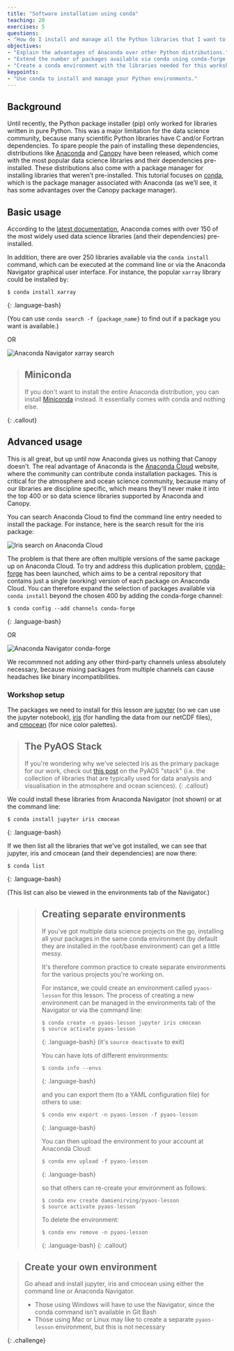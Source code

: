 ```yaml
---
title: "Software installation using conda"
teaching: 20
exercises: 5
questions:
- "How do I install and manage all the Python libraries that I want to use?"
objectives:
- "Explain the advantages of Anaconda over other Python distributions."
- "Extend the number of packages available via conda using conda-forge."
- "Create a conda environment with the libraries needed for this workshop."
keypoints:
- "Use conda to install and manage your Python environments."
---
```


## Background

Until recently, the Python package installer (pip) only worked for libraries written in pure Python.
This was a major limitation for the data science community,
because many scientific Python libraries have C and/or Fortran dependencies.
To spare people the pain of installing these dependencies,
distributions like [Anaconda](https://www.anaconda.com/distribution/) and [Canopy](https://www.enthought.com/product/canopy/) have been released,
which come with the most popular data science libraries and their dependencies pre-installed.
These distributions also come with a package manager for installing libraries that weren’t pre-installed.
This tutorial focuses on [conda](https://conda.io/docs/),
which is the package manager associated with Anaconda (as we’ll see, it has some advantages over the Canopy package manager).

## Basic usage

According to the [latest documentation](https://docs.anaconda.com/anaconda/#anaconda-navigator-or-conda),
Anaconda comes with over 150 of the most widely used data science libraries (and their dependencies) pre-installed.

In addition, there are over 250 libraries available via the `conda install` command,
which can be executed at the command line or via the Anaconda Navigator graphical user interface.
For instance, the popular `xarray` library could be installed by:
~~~
$ conda install xarray
~~~
{: .language-bash}

(You can use `conda search -f {package_name}` to find out if a package you want is available.)

OR

![Anaconda Navigator xarray search](../fig/01-navigator-xarray.png)


> ## Miniconda
>
> If you don't want to install the entire Anaconda distribution,
> you can install [Miniconda](http://conda.pydata.org/miniconda.html) instead.
> It essentially comes with conda and nothing else.
>
{: .callout}


## Advanced usage

This is all great, but up until now Anaconda gives us nothing that Canopy doesn't.
The real advantage of Anaconda is the [Anaconda Cloud](https://anaconda.org) website,
where the community can contribute conda installation packages.
This is critical for the atmosphere and ocean science community,
because many of our libraries are discipline specific,
which means they'll never make it into the top 400 or so data science libraries
supported by Anaconda and Canopy.

You can search Anaconda Cloud to find the command line entry needed to install the package.
For instance, here is the search result for the iris package:

![Iris search on Anaconda Cloud](../fig/01-iris-search.png)

The problem is that there are often multiple versions of the same package up on Anaconda Cloud.
To try and address this duplication problem, [conda-forge](https://conda-forge.github.io/) has been launched,
which aims to be a central repository that contains just a single (working) version of each package on Anaconda Cloud.
You can therefore expand the selection of packages available via `conda install` beyond the chosen 400
by adding the conda-forge channel:
~~~
$ conda config --add channels conda-forge
~~~
{: .language-bash}

OR

![Anaconda Navigator conda-forge](../fig/01-navigator-conda-forge.png)

We recommned not adding any other third-party channels unless absolutely necessary,
because mixing packages from multiple channels can cause headaches like binary incompatibilities.

### Workshop setup

The packages we need to install for this lesson are
[jupyter](https://jupyter.org/) (so we can use the jupyter notebook),
[iris](http://scitools.org.uk/iris/) (for handling the data from our netCDF files),  
and [cmocean](http://matplotlib.org/cmocean/) (for nice color palettes).  

> ## The PyAOS Stack
>
> If you're wondering why we've selected iris as the primary package for our work,
> check out [this post](https://drclimate.wordpress.com/2016/10/04/the-weatherclimate-python-stack/)
> on the PyAOS "stack" (i.e. the collection of libraries that are typically used for
> data analysis and visualisation in the atmosphere and ocean sciences).
{: .callout}

We could install these libraries from Anaconda Navigator (not shown) or at the command line:
~~~
$ conda install jupyter iris cmocean
~~~
{: .language-bash}

If we then list all the libraries that we've got installed,
we can see that jupyter, iris and cmocean (and their dependencies)
are now there:
~~~
$ conda list
~~~
{: .language-bash}

(This list can also be viewed in the environments tab of the Navigator.)


> > ## Creating separate environments
> >
> > If you've got multiple data science projects on the go,
> > installing all your packages in the same conda environment
> > (by default they are installed in the root/base environment)
> > can get a little messy.
> >
> > It's therefore common practice to create separate environments
> > for the various projects you're working on.
> >
> > For instance, we could create an environment called `pyaos-lesson` for this lesson.
> > The process of creating a new environment can be managed in the environments tab
> > of the Navigator or via the command line:
> >
> > ~~~
> > $ conda create -n pyaos-lesson jupyter iris cmocean
> > $ source activate pyaos-lesson
> > ~~~
> > {: .language-bash}
> > (it's `source deactivate` to exit)
> >
> > You can have lots of different environments:
> >
> > ~~~
> > $ conda info --envs
> > ~~~
> > {: .language-bash}
> >
> > and you can export them (to a YAML configuration file) for others to use:
> >
> > ~~~
> > $ conda env export -n pyaos-lesson -f pyaos-lesson
> > ~~~
> > {: .language-bash}
> >
> > You can then upload the environment to your account at Anaconda Cloud:
> >
> > ~~~
> > $ conda env upload -f pyaos-lesson
> > ~~~
> > {: .language-bash}
> >
> > so that others can re-create your environment as follows:
> > 
> > ~~~
> > $ conda env create damienirving/pyaos-lesson
> > $ source activate pyaos-lesson
> > ~~~
> >
> > To delete the environment:
> > ~~~
> > $ conda env remove -n pyaos-lesson
> > ~~~
> > {: .language-bash}
{: .callout}


> ## Create your own environment
>
> Go ahead and install jupyter, iris and cmocean using either the command line 
> or Anaconda Navigator.
> 
> * Those using Windows will have to use the Navigator, since the conda command isn't available in Git Bash  
> * Those using Mac or Linux may like to create a separate `pyaos-lesson` environment, but this is not necessary
>
{: .challenge}







